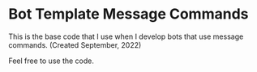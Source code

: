 # Bot Template Message Commands
This is the base code that I use when I develop bots that use message commands. (Created September, 2022) 

Feel free to use the code.
